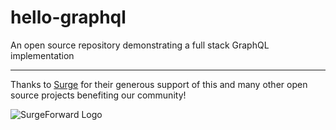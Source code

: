 # hello-graphql
An open source repository demonstrating a full stack GraphQL implementation

__________

Thanks to [Surge](https://www.surgeforward.com/) for their generous support of this and many other open source projects benefiting our community!

![SurgeForward Logo](https://media.surgeforward.com/wp-content/uploads/2018/04/14191701/webinar_email_header.png)
